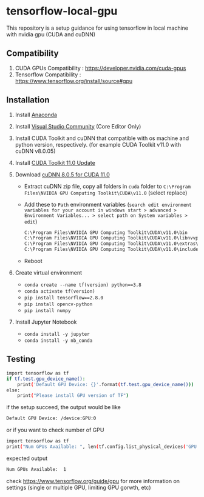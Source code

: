 # tensorflow-local-gpu
This repository is a setup guidance for using tensorflow in local machine with nvidia gpu (CUDA and cuDNN)

## Compatibility
1. CUDA GPUs Compatibility : https://developer.nvidia.com/cuda-gpus
2. Tensorflow Compatibility : https://www.tensorflow.org/install/source#gpu

## Installation
1. Install [Anaconda](https://docs.anaconda.com/anaconda/install/windows/)
2. Install [Visual Studio Community](https://visualstudio.microsoft.com/downloads/) (Core Editor Only)
3. Install CUDA Toolkit and cuDNN that compatible with os machine and python version, respectively. (for example CUDA Toolkit v11.0 with cuDNN v8.0.05)
4. Install [CUDA Toolkit 11.0 Update](https://developer.download.nvidia.com/compute/cuda/11.0.3/network_installers/cuda_11.0.3_win10_network.exe)
5. Download [cuDNN 8.0.5 for CUDA 11.0](https://developer.nvidia.com/rdp/cudnn-archive#a-collapse805-110)

   - Extract cuDNN zip file, copy all folders in `cuda` folder to `C:\Program Files\NVIDIA GPU Computing Toolkit\CUDA\v11.0` (select replace)
   - Add these to `Path` environment variables (`search edit environment variables for your account in windows start > advanced > Environment Variables... > select path on System variables > edit`)

      ```cmd
      C:\Program Files\NVIDIA GPU Computing Toolkit\CUDA\v11.0\bin
      C:\Program Files\NVIDIA GPU Computing Toolkit\CUDA\v11.0\libnvvp
      C:\Program Files\NVIDIA GPU Computing Toolkit\CUDA\v11.0\extras\CUPTI\lib64
      C:\Program Files\NVIDIA GPU Computing Toolkit\CUDA\v11.0\include
      ```

   - Reboot

6. Create virtual environment
   - `conda create --name tf(version) python==3.8`
   - `conda activate tf(version)`
   - `pip install tensorflow==2.8.0`
   - `pip install opencv-python`
   - `pip install numpy`

7. Install Jupyter Notebook
   - `conda install -y jupyter`
   - `conda install -y nb_conda`

## Testing
```Bash
import tensorflow as tf
if tf.test.gpu_device_name():
    print('Default GPU Device: {}'.format(tf.test.gpu_device_name()))
else:
    print("Please install GPU version of TF")
```

if the setup succeed, the output would be like
```Bash
Default GPU Device: /device:GPU:0
```
or if you want to check number of GPU
```Bash
import tensorflow as tf
print("Num GPUs Available: ", len(tf.config.list_physical_devices('GPU')))
```
expected output
```Bash
Num GPUs Available:  1
```
check https://www.tensorflow.org/guide/gpu for more information on settings (single or multiple GPU, limiting GPU gorwth, etc)

